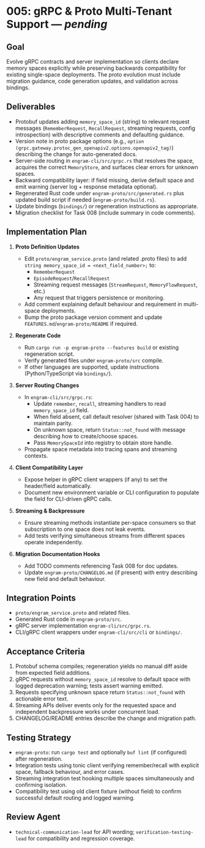 # 005: gRPC & Proto Multi-Tenant Support — _pending_

## Goal
Evolve gRPC contracts and server implementation so clients declare memory spaces explicitly while preserving backwards compatibility for existing single-space deployments. The proto evolution must include migration guidance, code generation updates, and validation across bindings.

## Deliverables
- Protobuf updates adding `memory_space_id` (string) to relevant request messages (`RememberRequest`, `RecallRequest`, streaming requests, config introspection) with descriptive comments and defaulting guidance.
- Version note in proto package options (e.g., `option (grpc.gateway.protoc_gen_openapiv2.options.openapiv2_tag)`) describing the change for auto-generated docs.
- Server-side routing in `engram-cli/src/grpc.rs` that resolves the space, acquires the correct `MemoryStore`, and surfaces clear errors for unknown spaces.
- Backward compatibility layer: if field missing, derive default space and emit warning (server log + response metadata optional).
- Regenerated Rust code under `engram-proto/src/generated.rs` plus updated build script if needed (`engram-proto/build.rs`).
- Update bindings (`bindings/`) or regeneration instructions as appropriate.
- Migration checklist for Task 008 (include summary in code comments).

## Implementation Plan

1. **Proto Definition Updates**
   - Edit `proto/engram_service.proto` (and related .proto files) to add `string memory_space_id = <next_field_number>;` to:
     - `RememberRequest`
     - `EpisodeRequest`/`RecallRequest`
     - Streaming request messages (`StreamRequest`, `MemoryFlowRequest`, etc.)
     - Any request that triggers persistence or monitoring.
   - Add comment explaining default behaviour and requirement in multi-space deployments.
   - Bump the proto package version comment and update `FEATURES.md`/`engram-proto/README` if required.

2. **Regenerate Code**
   - Run `cargo run -p engram-proto --features build` or existing regeneration script.
   - Verify generated files under `engram-proto/src` compile.
   - If other languages are supported, update instructions (Python/TypeScript via `bindings/`).

3. **Server Routing Changes**
   - In `engram-cli/src/grpc.rs`:
     - Update `remember`, `recall`, streaming handlers to read `memory_space_id` field.
     - When field absent, call default resolver (shared with Task 004) to maintain parity.
     - On unknown space, return `Status::not_found` with message describing how to create/choose spaces.
     - Pass `MemorySpaceId` into registry to obtain store handle.
   - Propagate space metadata into tracing spans and streaming contexts.

4. **Client Compatibility Layer**
   - Expose helper in gRPC client wrappers (if any) to set the header/field automatically.
   - Document new environment variable or CLI configuration to populate the field for CLI-driven gRPC calls.

5. **Streaming & Backpressure**
   - Ensure streaming methods instantiate per-space consumers so that subscription to one space does not leak events.
   - Add tests verifying simultaneous streams from different spaces operate independently.

6. **Migration Documentation Hooks**
   - Add TODO comments referencing Task 008 for doc updates.
   - Update `engram-proto/CHANGELOG.md` (if present) with entry describing new field and default behaviour.

## Integration Points
- `proto/engram_service.proto` and related files.
- Generated Rust code in `engram-proto/src`.
- gRPC server implementation `engram-cli/src/grpc.rs`.
- CLI/gRPC client wrappers under `engram-cli/src/cli` or `bindings/`.

## Acceptance Criteria
1. Protobuf schema compiles; regeneration yields no manual diff aside from expected field additions.
2. gRPC requests without `memory_space_id` resolve to default space with logged deprecation warning; tests assert warning emitted.
3. Requests specifying unknown space return `Status::not_found` with actionable error text.
4. Streaming APIs deliver events only for the requested space and independent backpressure works under concurrent load.
5. CHANGELOG/README entries describe the change and migration path.

## Testing Strategy
- `engram-proto`: run `cargo test` and optionally `buf lint` (if configured) after regeneration.
- Integration tests using tonic client verifying remember/recall with explicit space, fallback behaviour, and error cases.
- Streaming integration test hooking multiple spaces simultaneously and confirming isolation.
- Compatibility test using old client fixture (without field) to confirm successful default routing and logged warning.

## Review Agent
- `technical-communication-lead` for API wording; `verification-testing-lead` for compatibility and regression coverage.
